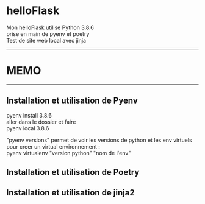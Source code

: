 # helloFlask

Mon helloFlask utilise Python 3.8.6    
prise en main de pyenv et poetry   
Test de site web local avec jinja    

---
# MEMO
---

Installation et utilisation de Pyenv
---
pyenv install 3.8.6   
aller dans le dossier et faire    
pyenv local 3.8.6    
     
"pyenv versions" permet de voir les versions de python et les env virtuels   
pour creer un virtual environnement :    
pyenv virtualenv "version python" "nom de l'env"   


Installation et utilisation de Poetry
---

Installation et utilisation de jinja2
---
